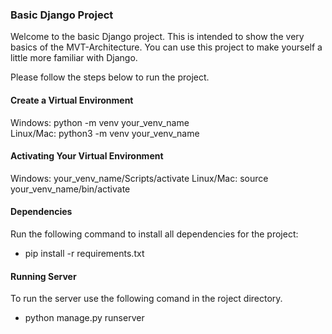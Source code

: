 ### Basic Django Project

Welcome to the basic Django project. This is intended to show the very basics of the MVT-Architecture. You can use this project to make yourself a little more familiar with Django.

Please follow the steps below to run the project.

#### Create a Virtual Environment
Windows: python -m venv your_venv_name<br>
Linux/Mac: python3 -m venv your_venv_name

#### Activating Your Virtual Environment
Windows: your_venv_name/Scripts/activate
Linux/Mac: source your_venv_name/bin/activate

#### Dependencies<br>
Run the following command to install all dependencies for the project:
- pip install -r requirements.txt

#### Running Server
To run the server use the following comand in the roject directory.
- python manage.py runserver